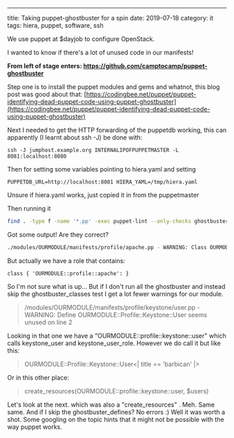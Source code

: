---
title: Taking puppet-ghostbuster for a spin
date: 2019-07-18
category: it
tags: hiera, puppet, software, ssh

We use puppet at $dayjob to configure OpenStack.

I wanted to know if there's a lot of unused code in our manifests!

**From left of stage enters: <https://github.com/camptocamp/puppet-ghostbuster>**

Step one is to install the puppet modules and gems and whatnot, this blog post was good about that: [https://codingbee.net/puppet/puppet-identifying-dead-puppet-code-using-puppet-ghostbuster](https://codingbee.net/puppet/puppet-identifying-dead-puppet-code-using-puppet-ghostbuster)

Next I needed to get the HTTP forwarding of the puppetdb working, this can apparently (I learnt about ssh -J) be done with:

`ssh -J jumphost.example.org INTERNALIPOFPUPPETMASTER -L 8081:localhost:8080`

Then for setting some variables pointing to hiera.yaml and setting

`PUPPETDB_URL=http://localhost:8081 HIERA_YAML=/tmp/hiera.yaml`

Unsure if hiera.yaml works, just copied it in from the puppetmaster

Then running it

```bash
find . -type f -name '*.pp' -exec puppet-lint --only-checks ghostbuster_classes,ghostbuster_defines,ghostbuster_facts,ghostbuster_files,ghostbuster_functions,ghostbuster_hiera_files,ghostbuster_templates,ghostbuster_types {} \+|grep OURMODULE
```

Got some output! Are they correct?

```bash
./modules/OURMODULE/manifests/profile/apache.pp - WARNING: Class OURMODULE::Profile::Apache seems unused on line 6
```

But actually we have a role that contains:

`class { 'OURMODULE::profile::apache': }`

So I'm not sure what is up... But if I don't run all the ghostbuster and instead skip the ghostbuster_classes test I get a lot fewer warnings for our module.

> /modules/OURMODULE/manifests/profile/keystone/user.pp - WARNING: Define OURMODULE::Profile::Keystone::User seems unused on line 2

Looking in that one we have a "OURMODULE::profile::keystone::user" which calls keystone_user and keystone_user_role. However we do call it but like this:

> OURMODULE::Profile::Keystone::User<| title == 'barbican' |>

Or in this other place:

> create_resources(OURMODULE::profile::keystone::user, $users)

Let's look at the next. which was also a "create_resources" . Meh. Same same. And if I skip the ghostbuster_defines? No errors :) Well it was worth a shot. Some googling on the topic hints that it might not be possible with the way puppet works.
